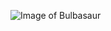 ![Image of Bulbasaur](https://cdn.bulbagarden.net/upload/thumb/2/21/001Bulbasaur.png/250px-001Bulbasaur.png)
